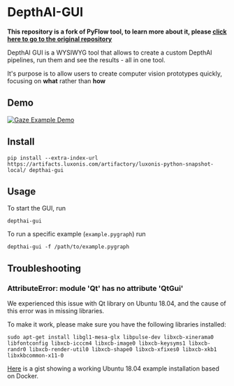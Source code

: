 # DepthAI-GUI

**This repository is a fork of PyFlow tool, to learn more about it, please [click here to go to the original repository](https://github.com/wonderworks-software/PyFlow)**

DepthAI GUI is a WYSIWYG tool that allows to create a custom DepthAI pipelines, run them and see the results - all
in one tool.

It's purpose is to allow users to create computer vision prototypes quickly, focusing on **what** rather than **how**

## Demo


[![Gaze Example Demo](https://user-images.githubusercontent.com/5244214/102778186-6729a200-4392-11eb-981a-b2f3db50c2b9.gif)](https://www.youtube.com/watch?v=yNFgp1xrE80)


## Install 

```
pip install --extra-index-url https://artifacts.luxonis.com/artifactory/luxonis-python-snapshot-local/ depthai-gui
```

## Usage

To start the GUI, run

```
depthai-gui
```

To run a specific example (`example.pygraph`) run

```
depthai-gui -f /path/to/example.pygraph
```

## Troubleshooting

### AttributeError: module 'Qt' has no attribute 'QtGui'

We experienced this issue with Qt library on Ubuntu 18.04, and the cause of this error was in missing libraries.

To make it work, please make sure you have the following libraries installed:

```
sudo apt-get install libgl1-mesa-glx libpulse-dev libxcb-xinerama0 libfontconfig libxcb-icccm4 libxcb-image0 libxcb-keysyms1 libxcb-randr0 libxcb-render-util0 libxcb-shape0 libxcb-xfixes0 libxcb-xkb1 libxkbcommon-x11-0
```

[Here](https://gist.github.com/VanDavv/62d1940f83fe2059f4734a5a7b40caf7) is a gist showing a working Ubuntu 18.04 example
installation based on Docker.